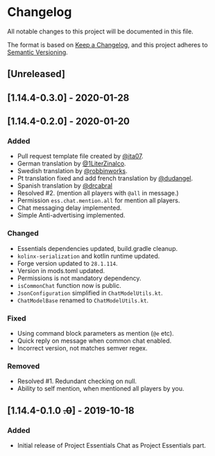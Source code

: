 # Changelog
All notable changes to this project will be documented in this file.

The format is based on [Keep a Changelog](https://keepachangelog.com/en/1.0.0/),
and this project adheres to [Semantic Versioning](https://semver.org/spec/v2.0.0.html).

## [Unreleased]

## [1.14.4-0.3.0] - 2020-01-28

## [1.14.4-0.2.0] - 2020-01-20

### Added
- Pull request template file created by [@ita07](https://github.com/ita07).
- German translation by [@1LiterZinalco](https://github.com/1LiterZinalco).
- Swedish translation by [@robbinworks](https://github.com/robbinworks).
- Pt translation fixed and add french translation by [@dudangel](https://github.com/dudangel).
- Spanish translation by [@drcabral](https://github.com/drcabral)
- Resolved #2. (mention all players with `@all` in message.)
- Permission `ess.chat.mention.all` for mention all players.
- Chat messaging delay implemented.
- Simple Anti-advertising implemented.

### Changed
- Essentials dependencies updated, build.gradle cleanup.
- `kolinx-serialization` and kotlin runtime updated.
- Forge version updated to `28.1.114`.
- Version in mods.toml updated.
- Permissions is not mandatory dependency.
- `isCommonChat` function now is public.
- `JsonConfiguration` simplified in `ChatModelUtils.kt`.
- `ChatModelBase` renamed to `ChatModelUtils.kt`.

### Fixed
- Using command block parameters as mention (`@e` etc).
- Quick reply on message when common chat enabled.
- Incorrect version, not matches semver regex.

### Removed
- Resolved #1. Redundant checking on null.
- Ability to self mention, when mentioned all players by you.

## [1.14.4-0.1.0 ~~.0~~] - 2019-10-18

### Added
- Initial release of Project Essentials Chat as Project Essentials part.
